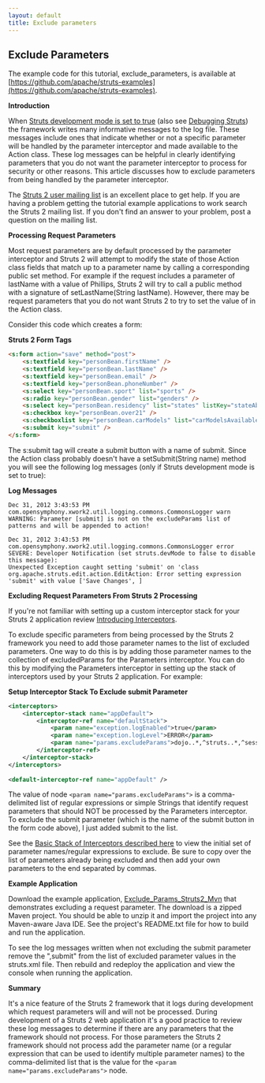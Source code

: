 ```yaml
---
layout: default
title: Exclude parameters
---
```

## Exclude Parameters

The example code for this tutorial, exclude_parameters, is available at [https://github.com/apache/struts-examples](https://github.com/apache/struts-examples).

__Introduction__

When [Struts development mode is set to true](//struts.apache.org/docs/strutsproperties.html) (also see [Debugging Struts](debugging-struts.html)) the framework writes many informative messages to the log file. These messages include ones that indicate whether or not a specific parameter will be handled by the parameter interceptor and made available to the Action class. These log messages can be helpful in clearly identifying parameters that you do not want the parameter interceptor to process for security or other reasons. This article discusses how to exclude parameters from being handled by the parameter interceptor.

The [Struts 2 user mailing list](http://struts.apache.org/mail.html) is an excellent place to get help. If you are having a problem getting the tutorial example applications to work search the Struts 2 mailing list. If you don't find an answer to your problem, post a question on the mailing list.

__Processing Request Parameters__

Most request parameters are by default processed by the parameter interceptor and Struts 2 will attempt to modify the state of those Action class fields that match up to a parameter name by calling a corresponding public set method. For example if the request includes a parameter of lastName with a value of Phillips, Struts 2 will try to call a public method with a signature of setLastName(String lastName). However, there may be request parameters that you do not want Struts 2 to try to set the value of in the Action class.

Consider this code which creates a form:

**Struts 2 Form Tags**

```html
<s:form action="save" method="post">
    <s:textfield key="personBean.firstName" /> 
    <s:textfield key="personBean.lastName" /> 
    <s:textfield key="personBean.email" />
    <s:textfield key="personBean.phoneNumber" />
    <s:select key="personBean.sport" list="sports" />
    <s:radio key="personBean.gender" list="genders" />
    <s:select key="personBean.residency" list="states" listKey="stateAbbr" listValue="stateName" />
    <s:checkbox key="personBean.over21" />
    <s:checkboxlist key="personBean.carModels" list="carModelsAvailable" />
    <s:submit key="submit" />
</s:form>
```

The s:submit tag will create a submit button with a name of submit. Since the Action class probably doesn't have a setSubmit(String name) method you will see the following log messages (only if Struts development mode is set to true):

**Log Messages**

```
Dec 31, 2012 3:43:53 PM 
com.opensymphony.xwork2.util.logging.commons.CommonsLogger warn
WARNING: Parameter [submit] is not on the excludeParams list of patterns and will be appended to action!

Dec 31, 2012 3:43:53 PM com.opensymphony.xwork2.util.logging.commons.CommonsLogger error
SEVERE: Developer Notification (set struts.devMode to false to disable this message):
Unexpected Exception caught setting 'submit' on 'class org.apache.struts.edit.action.EditAction: Error setting expression 'submit' with value ['Save Changes', ]
```

__Excluding Request Parameters From Struts 2 Processing__

If you're not familiar with setting up a custom interceptor stack for your Struts 2 application review [Introducing Interceptors](introducing-interceptors.html).

To exclude specific parameters from being processed by the Struts 2 framework you need to add those parameter names to the list of excluded parameters. One way to do this is by adding those parameter names to the collection of excludedParams for the Parameters interceptor. You can do this by modifying the Parameters interceptor in setting up the stack of interceptors used by your Struts 2 application. For example:

**Setup Interceptor Stack To Exclude submit Parameter**

```xml
<interceptors>
    <interceptor-stack name="appDefault">
        <interceptor-ref name="defaultStack">
            <param name="exception.logEnabled">true</param>
            <param name="exception.logLevel">ERROR</param>
            <param name="params.excludeParams">dojo..*,^struts..*,^session..*,^request..*,^application..*,^servlet(Request|Response)..*,parameters...*,submit</param>
        </interceptor-ref>
    </interceptor-stack>
</interceptors>
		
<default-interceptor-ref name="appDefault" />
```

The value of node `<param name="params.excludeParams">` is a comma-delimited list of regular expressions or simple Strings that identify request parameters that should NOT be processed by the Parameters interceptor. To exclude the submit parameter (which is the name of the submit button in the form code above), I just added submit to the list.

See the [Basic Stack of Interceptors described here](//struts.apache.org/docs/struts-defaultxml.html) to view the initial set of parameter names/regular expressions to exclude. Be sure to copy over the list of parameters already being excluded and then add your own parameters to the end separated by commas.

__Example Application__

Download the example application, [Exclude_Params_Struts2_Mvn](http://code.google.com/p/struts2-examples/downloads/list) that demonstrates excluding a request parameter. The download is a zipped Maven project. You should be able to unzip it and import the project into any Maven-aware Java IDE. See the project's README.txt file for how to build and run the application.

To see the log messages written when not excluding the submit parameter remove the ",submit" from the list of excluded parameter values in the struts.xml file. Then rebuild and redeploy the application and view the console when running the application.

__Summary__

It's a nice feature of the Struts 2 framework that it logs during development which request parameters will and will not be processed. During development of a Struts 2 web application it's a good practice to review these log messages to determine if there are any parameters that the framework should not process. For those parameters the Struts 2 framework should not process add the parameter name (or a regular expression that can be used to identify multiple parameter names) to the comma-delimited list that is the value for the `<param name="params.excludeParams">` node.
